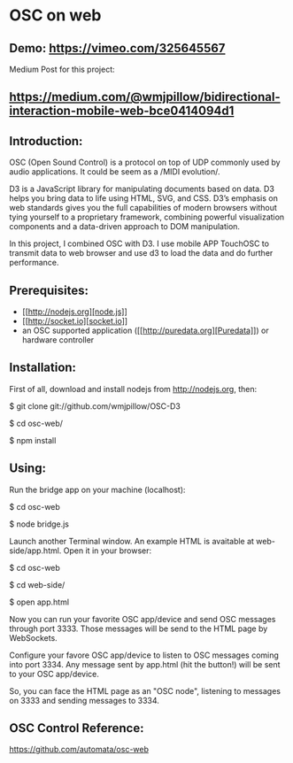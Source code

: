 # OSC on web 

Demo: https://vimeo.com/325645567
------

Medium Post for this project: 

https://medium.com/@wmjpillow/bidirectional-interaction-mobile-web-bce0414094d1
------

Introduction:
------

OSC (Open Sound Control) is a protocol on top of UDP commonly used by
audio applications. It could be seem as a /MIDI evolution/. 

D3 is a JavaScript library for manipulating documents based on data. D3 helps you bring data to life using HTML, SVG, and CSS. D3’s emphasis on web standards gives you the full capabilities of modern browsers without tying yourself to a proprietary framework, combining powerful visualization components and a data-driven approach to DOM manipulation.

In this project, I combined OSC with D3. I use mobile APP TouchOSC to transmit data to web browser and use d3 to load the data and do further performance.


Prerequisites:
------

- [[http://nodejs.org][node.js]]
- [[http://socket.io][socket.io]]
- an OSC supported application ([[http://puredata.org][Puredata]]) or hardware controller


Installation:
------

First of all, download and install nodejs from http://nodejs.org, then:

$ git clone git://github.com/wmjpillow/OSC-D3

$ cd osc-web/

$ npm install


Using:
------

Run the bridge app on your machine (localhost):

$ cd osc-web

$ node bridge.js

Launch another Terminal window. An example HTML is avaitable at web-side/app.html. Open it in your browser:

$ cd osc-web

$ cd web-side/

$ open app.html

Now you can run your favorite OSC app/device and send OSC messages
through port 3333. Those messages will be send to the HTML page by
WebSockets.

Configure your favore OSC app/device to listen to OSC messages coming
into port 3334. Any message sent by app.html (hit the button!) will be
sent to your OSC app/device.

So, you can face the HTML page as an "OSC node", listening to messages
on 3333 and sending messages to 3334.


OSC Control Reference:
------
https://github.com/automata/osc-web
